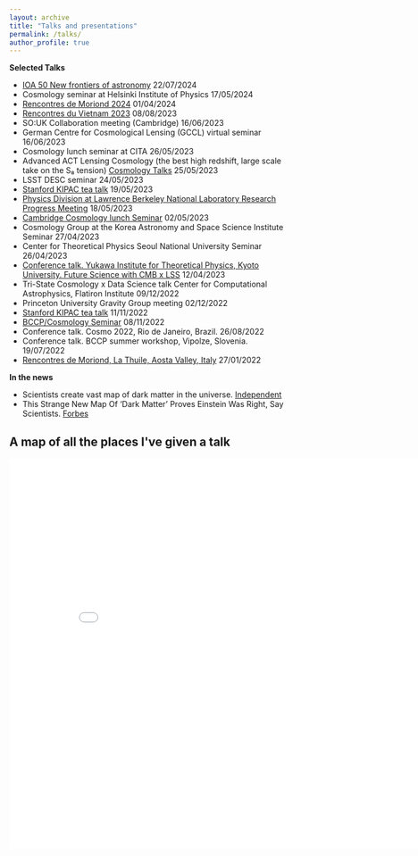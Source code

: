 ```yaml
---
layout: archive
title: "Talks and presentations"
permalink: /talks/
author_profile: true
---
```


**Selected Talks**
* [IOA 50 New frontiers of astronomy](https://www.youtube.com/watch?v=Ob0z4FOfQUE&ab_channel=CambridgeUniversityAstronomy) 22/07/2024
* Cosmology seminar at Helsinki Institute of Physics 17/05/2024
* [Rencontres de Moriond 2024](https://moriond.in2p3.fr/2024/Cosmology/cosmology-agenda.html) 01/04/2024
* [Rencontres du Vietnam 2023](http://vietnam.in2p3.fr/2023/windows/transparencies/02_tuesday/Astro_4/01_Qu.pdf) 08/08/2023
* SO:UK Collaboration meeting (Cambridge) 16/06/2023
* German Centre for Cosmological Lensing (GCCL) virtual seminar 16/06/2023
* Cosmology lunch seminar at CITA 26/05/2023
* Advanced ACT Lensing Cosmology (the best high redshift, large scale take on the S₈ tension) [Cosmology Talks](https://www.youtube.com/watch?v=pB6mwj_V37c&t=1632s&ab_channel=CosmologyTalks) 25/05/2023
* LSST DESC seminar 24/05/2023
* [Stanford KIPAC tea talk](https://kipac.stanford.edu/events/cosmology-high-precision-cmb-lensing-measurements-atacama-cosmology-telescope) 19/05/2023
* [Physics Division at Lawrence Berkeley National Laboratory Research Progress Meeting](https://physicstalks.lbl.gov/Public/h/20230518-Frank_Qu.html) 18/05/2023
* [Cambridge Cosmology lunch Seminar](http://talks.cam.ac.uk/talk/index/198337) 02/05/2023
* Cosmology Group at the Korea Astronomy and Space Science Institute Seminar 27/04/2023
* Center for Theoretical Physics Seoul National University Seminar 26/04/2023
* [Conference talk. Yukawa Institute for Theoretical Physics, Kyoto University. Future Science with CMB x LSS](https://docs.google.com/presentation/d/1bjm3tzQlwkc1hxzQ74U4GjYw49_wDWku0gZIuvebi1Q/edit#slide=id.g22cac33634a_2_25) 12/04/2023
* Tri-State Cosmology x Data Science talk Center for Computational Astrophysics,  Flatiron Institute 09/12/2022
* Princeton University Gravity Group meeting  02/12/2022
* [Stanford KIPAC tea talk](https://kipac.stanford.edu/events/aganze-detecting-gaps-globular-cluster-streams-m31-and-other-external-galaxies-nancy-grace) 11/11/2022
* [BCCP/Cosmology Seminar](https://cosmology.lbl.gov/talks/FQu_22.pdf) 08/11/2022
* Conference talk. Cosmo 2022, Rio de Janeiro, Brazil. 26/08/2022
* Conference talk. BCCP summer workshop, Vipolze, Slovenia. 19/07/2022
* [Rencontres de Moriond, La Thuile, Aosta Valley, Italy](https://moriond.in2p3.fr/2022/Cosmology/Program.html) 27/01/2022

**In the news**
* Scientists create vast map of dark matter in the universe. [Independent](https://www.independent.co.uk/space/dark-matter-universe-cosmos-act-einstein-b2317825.html) 
* This Strange New Map Of ‘Dark Matter’ Proves Einstein Was Right, Say Scientists. [Forbes](https://www.forbes.com/sites/jamiecartereurope/2023/04/11/this-strange-new-map-of-dark-matter-proves-einstein-was-right-say-scientists/?sh=3a846ac073bd)



<h2>A map of all the places I've given a talk</h2>
<iframe src="/talkmap/map.html" height="700" width="850" style="border:none;"></iframe>